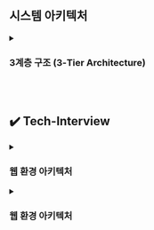 ## 시스템 아키텍처

<details>
  <summary><h3>3계층 구조 (3-Tier Architecture)</h3></summary>
  <ul>
    <li><strong>3계층 구조란?</strong></li>
    플랫폼을 세 가지 계층으로 나누어 논리적 또는 물리적으로 분리하여 구축 및 운영하는 아키텍처
    <br><br>
    예를 들어 웹 서비스를 운영할 때, 서버 한 대에 모든 기능을 통합하는 대신<br> 
    <strong>데이터 계층, 애플리케이션 계층, 프레젠테이션 계층</strong><br>
    으로 분리해 각각 독립적으로 관리합니다.
    <br><br>
    3계층 외에도 2계층, 4계층 등 다양한 구조로 나눌 수 있으며, 이를 <strong>다층 구조(Multi-tier Architecture)</strong>라고 합니다.
    <br><br>
    <li><strong>프레젠테이션 계층</strong></li>
    사용자와 직접 상호작용하는 계층. UI와 사용자 요청 전달 및 결과 표시<br>
    ex) React, HTML/CSS, Android 앱
    <li><strong>애플리케이션 계층</strong></li>
    비즈니스 로직 처리, 사용자 요청을 처리, DB와 연동
    ex) Python, Node.js, Java 서버
    <li><strong>데이터 계층</strong></li>
    데이터 저장, 조회, 수정 등의 기능을 담당<br>
    ex) MySQL, PostgreSQL, MongoDB

<br><br>

<li>
  <em>※ 추가) 2-tier, n-tier 구조와의 차이</em>
</li>

  </ul>
</details>
<br><br>

## ✔️ Tech-Interview

<details>
  <summary><h3>웹 환경 아키텍처</h3></summary>
  <ul>
    <li><strong>
        Q. 1) 다양한 클라이언트 디바이스(웹, 모바일, 태블릿)에서 서버를 호출할 때 일반적인 3 tier 환경에서 동작하는 전반적인 프로세스에 대해 설명해주세요.
    </strong></li>
    <br><br>
    A. 
    <br><br>

<li><strong>
    그 중 특정한 디바이스 혹은 특정한 메뉴의 트래픽이 월등히 높아 서버에 부하가 많이 걸린다면 어떤 방식으로 아키텍처를 구성, 변경 해야 할까요?
</strong></li>

  </ul>
</details>

<details>
  <summary><h3>웹 환경 아키텍처</h3></summary>
  <ul>
    <li>
        <p><strong>Q1. 다양한 클라이언트 디바이스(웹, 모바일, 태블릿)에서 서버를 호출할 때, 일반적인 3-Tier 환경에서 동작하는 전반적인 프로세스를 설명해주세요.</strong></p>
        <p>A. 
            사용자는 프레젠테이션 계층(웹 브라우저, 모바일 앱 등)을 통해 요청을 보냅니다. 이 요청은 애플리케이션 계층(Web 서버, API 서버 등)으로 전달되어 비즈니스 로직이 처리되고, 필요한 경우 데이터 계층(DB 서버)에서 데이터를 읽거나 저장합니다. 처리된 결과는 다시 애플리케이션 계층을 통해 프레젠테이션 계층으로 전달되어 사용자에게 응답됩니다.
            <br>
            + DNS, L7의 역할, LB 등의 역할 추가
        </p>
    </li>
    <li>
      <p><strong>Q2. 그 중 특정 디바이스 혹은 메뉴의 트래픽이 월등히 높아 서버에 부하가 많이 걸릴 경우, 아키텍처를 어떻게 구성 또는 변경해야 할까요?</strong></p>
      <p>A.
      </p>
    </li>

  </ul>
</details>
